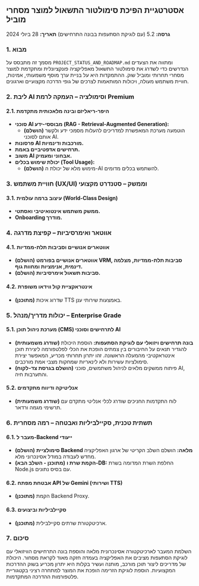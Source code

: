 ## אסטרטגיית הפיכת סימולטור התשאול למוצר מסחרי מוביל

**גרסה:** 5.2 (עם לוגיקת הסתעפות בבונה התרחישים)
**תאריך:** 28 ביולי 2024

### 1. מבוא

מסמך זה מתבסס על `PROJECT_STATUS_AND_ROADMAP.md` ומתווה את הצעדים הנדרשים כדי לשדרג את סימולטור התשאול מאפליקציה פונקציונלית ומתקדמת למוצר מסחרי תחרותי ומוביל שוק. ההתמקדות היא על בניית ערך מוסף משמעותי, אמינות, חוויית משתמש מעולה, ויכולות המותאמות לצרכים של גופי הדרכה מקצועיים וארגונים.

### 2. ליבת AI וסימולציה – העמקה לרמת Premium

#### 2.1. היפר-ריאליזם ובינה מלאכותית מתקדמת
*   **סוכני AI מבוססי-ידע (RAG - Retrieval-Augmented Generation):**
    *   **(הושלם)** הוטמעה מערכת המאפשרת למדריכים להעלות מסמכי ידע ולקשר אותם לסוכני AI.
*   **פרסונות AI מורכבות ודינמיות.**
*   **תרחישים אדפטיביים באמת.**
*   **משוב AI אבחוני ומעמיק.**
*   **יכולת שימוש בכלים (Tool Usage):**
    *   **(הושלם)** מימוש מלא של יכולת ה-AI להשתמש בכלים מדומים.

### 3. חוויית משתמש (UX/UI) וממשק – סטנדרט מקצועי

#### 3.1. עיצוב ברמה עולמית (World-Class Design)
*   **ממשק משתמש אינטואיטיבי ואסתטי.**
*   **Onboarding מודרך.**

### 4. אווטאר ואימרסיביות – קפיצת מדרגה

#### 4.1. אווטארים אנושיים וסביבות תלת-ממדיות
*   **(הושלם)** **אווטארים אנושיים בפורמט VRM, סביבות תלת-ממדיות, מצלמה דינמית, אנימציות ומחוות גוף.**
*   **(הושלם)** **סביבות תשאול אימרסיביות.**

#### 4.2. אינטראקציית קול ווידאו משופרת
*   **(מתוכנן)** שדרוג איכות TTS באמצעות שירותי ענן.

### 5. יכולות מדריך/מנהל – Enterprise Grade

#### 5.1. מערכת ניהול תוכן (CMS) לתרחישים וסוכני AI
*   **(שודרג משמעותית)** **בונה תרחישים ויזואלי עם לוגיקת הסתעפות:** הוספת היכולת להגדיר תנאים על החיבורים בין צמתים הופכת את הכלי לפלטפורמה ליצירת תוכן אינטראקטיבי מהמעלה הראשונה. זהו יתרון תחרותי מכריע, המאפשר יצירת סימולציות עשירות ולא לינאריות שמחקות מצבי אמת מורכבים.
*   **(הושלם בגרסת צד-לקוח)** פיתוח ממשקים מלאים לניהול משתמשים, סוכני AI, והתערבות חיה.

#### 5.2. אנליטיקה ודיווח מתקדמים
*   **(שודרג משמעותית)** לוח התקדמות החניכים שודרג לכלי אנליטי מתקדם עם תרשימי מגמה ורדאר.

### 6. תשתית טכנית, סקיילביליות ואבטחה – רמה מסחרית

#### 6.1. מעבר ל-Backend ייעודי
*   **(הושלם)** **סימולציית Backend מלאה:** הושלם השלב הקריטי של ארגון האפליקציה מחדש לעבודה במודל אסינכרוני מלא.
*   **(מתוכנן - השלב הבא)** **הקמת שרת ו-DB:** החלפת השרת המדומה בשרת Node.js עם בסיס נתונים.

#### 6.2. אבטחת מפתח API של Gemini (ושירותי TTS)
*   **(מתוכנן)** הקמת Backend Proxy.

#### 6.3. סקיילביליות וביצועים
*   **(מתוכנן)** ארכיטקטורת שרתים סקיילבילית.

### 7. סיכום

השלמת המעבר לארכיטקטורה אסינכרונית מלאה והוספת בונה התרחישים הוויזואלי עם לוגיקת הסתעפות מציבים את האפליקציה בעמדה חזקה מאוד לקראת מסחור. היכולת של מדריכים ליצור תוכן מורכב, מותנה ועשיר בקלות היא יתרון מכריע בשוק ההדרכות המקצועיות. הוספת לוגיקת הזרימה הופכת את המוצר למתחרה רציני בקטגוריית פלטפורמות ההדרכה המתקדמות.